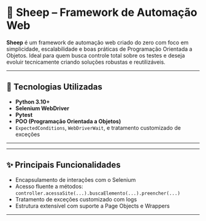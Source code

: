 # 🐑 Sheep – Framework de Automação Web

**Sheep** é um framework de automação web criado do zero com foco em simplicidade, escalabilidade e boas práticas de Programação Orientada a Objetos. Ideal para quem busca controle total sobre os testes e deseja evoluir tecnicamente criando soluções robustas e reutilizáveis.

---

## 🚀 Tecnologias Utilizadas

- **Python 3.10+**
- **Selenium WebDriver**
- **Pytest**
- **POO (Programação Orientada a Objetos)**
- `ExpectedConditions`, `WebDriverWait`, e tratamento customizado de exceções

---


---

## ✨ Principais Funcionalidades

- Encapsulamento de interações com o Selenium
- Acesso fluente a métodos:  
  `controller.acessaSite(...).buscaElemento(...).preencher(...)`
- Tratamento de exceções customizado com logs
- Estrutura extensível com suporte a Page Objects e Wrappers

---


